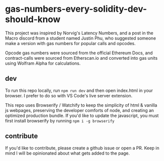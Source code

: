 # gas-numbers-every-solidity-dev-should-know

This project was inspired by Norvig's Latency Numbers, and a post in the Macro discord from a student named Justin Phu, who suggested someone make a version with gas numbers for popular calls and opcodes.

Opcode gas numbers were sourced from the official Ethereum Docs, and contract-calls were sourced from Etherscan.io and converted into gas units using Wolfram Alpha for calculations.


## dev

To run this repo locally, run `npm run dev` and then open index.html in your browser. I prefer to do so with VS Code's live server extension.

This repo uses Browserify / Watchify to keep the simplicity of html & vanilla js webpages, preserving the developer comforts of node, and creating an optimized production bundle. If you'd like to update the javascript, you must first install browserify by running `npm i -g browserify`

## contribute

If you'd like to contribute, please create a github issue or open a PR. Keep in mind I will be opinionated about what gets added to the page.